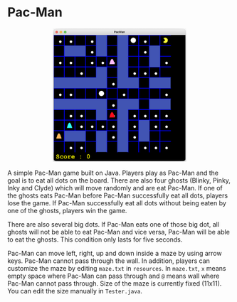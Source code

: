 # Pac-Man

<p align="center">
    <img src='images/Game%20Screenshot.png' alt='Screenshot' width='300' height='300'>
</p>

A simple Pac-Man game built on Java. Players play as Pac-Man and the goal is to eat all dots on the board. There are also four ghosts (Blinky, Pinky, Inky and Clyde) which will move randomly and are eat Pac-Man. If one of the ghosts eats Pac-Man before Pac-Man successfully eat all dots, players lose the game. If Pac-Man successfully eat all dots without being eaten by one of the ghosts, players win the game.

There are also several big dots. If Pac-Man eats one of those big dot, all ghosts will not be able to eat Pac-Man and vice versa, Pac-Man will be able to eat the ghosts. This condition only lasts for five seconds.

Pac-Man can move left, right, up and down inside a maze by using arrow keys. Pac-Man cannot pass through the wall. In addition, players can customize the maze by editing `maze.txt` in `resources`. In `maze.txt`, `x` means empty space where Pac-Man can pass through and `@` means wall where Pac-Man cannot pass through. Size of the maze is currently fixed (11x11). You can edit the size manually in `Tester.java`.